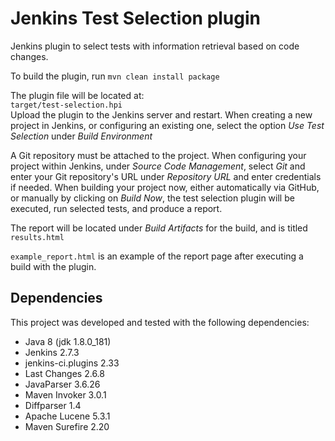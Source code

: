 # Jenkins Test Selection plugin

Jenkins plugin to select tests with information retrieval based on code changes.

To build the plugin, run `mvn clean install package`

The plugin file will be located at:<br/> `target/test-selection.hpi`<br/>
Upload the plugin to the Jenkins server and restart. When creating a new project in Jenkins, or configuring an existing one, select the option <em>Use Test Selection</em> under <em>Build Environment</em>

A Git repository must be attached to the project. When configuring your project within Jenkins, under <em>Source Code Management</em>, select <em>Git</em> and enter your Git repository's URL under <em>Repository URL</em> and enter credentials if needed. When building your project now, either automatically via GitHub, or manually by clicking on <em>Build Now</em>, the test selection plugin will be executed, run selected tests, and produce a report.

The report will be located under <em>Build Artifacts</em> for the build, and is titled `results.html`

`example_report.html` is an example of the report page after executing a build with the plugin.

## Dependencies

This project was developed and tested with the following dependencies:
- Java 8 (jdk 1.8.0_181)
- Jenkins 2.7.3
- jenkins-ci.plugins 2.33
- Last Changes 2.6.8
- JavaParser 3.6.26
- Maven Invoker 3.0.1
- Diffparser 1.4
- Apache Lucene 5.3.1
- Maven Surefire 2.20
